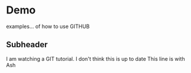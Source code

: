 # Demo

examples... of how to use GITHUB

## Subheader

I am watching a GIT tutorial.
I don't think this is up to date
This line is with Ash